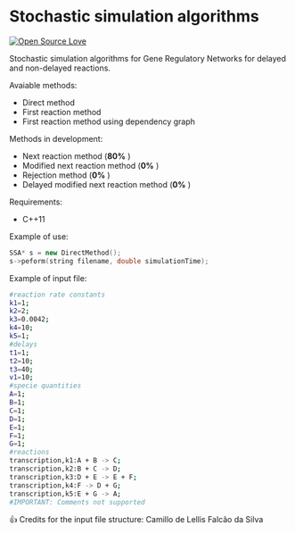 # Stochastic simulation algorithms

[![Open Source Love](https://badges.frapsoft.com/os/v2/open-source.svg?v=103)](https://github.com/ellerbrock/open-source-badges/)

Stochastic simulation algorithms for Gene Regulatory Networks for delayed and non-delayed reactions.

Avaiable methods:

 * Direct method
 * First reaction method
 * First reaction method using dependency graph
 
Methods in development:
 
 * Next reaction method (__80%__ )
 * Modified next reaction method (__0%__ )
 * Rejection method (__0%__ )
 * Delayed modified next reaction method (__0%__ )

Requirements:

 * C++11

 Example of use:
```c++
SSA* s = new DirectMethod();
s->peform(string filename, double simulationTime);
```
Example of input file:
```sh
#reaction rate constants
k1=1;
k2=2;
k3=0.0042;
k4=10;
k5=1;
#delays
t1=1;
t2=10;
t3=40;
v1=10;
#specie quantities
A=1;
B=1;
C=1;
D=1;
E=1;
F=1;
G=1;
#reactions
transcription,k1:A + B -> C;
transcription,k2:B + C -> D;
transcription,k3:D + E -> E + F;
transcription,k4:F -> D + G;
transcription,k5:E + G -> A;
#IMPORTANT: Comments not supported
```
:+1: Credits for the input file structure: Camillo de Lellis Falcão da Silva

